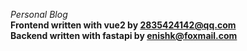 *Personal Blog*
<br/>
**Frontend written with vue2 by 2835424142@qq.com**
<br/>
**Backend written with fastapi by enishk@foxmail.com**
